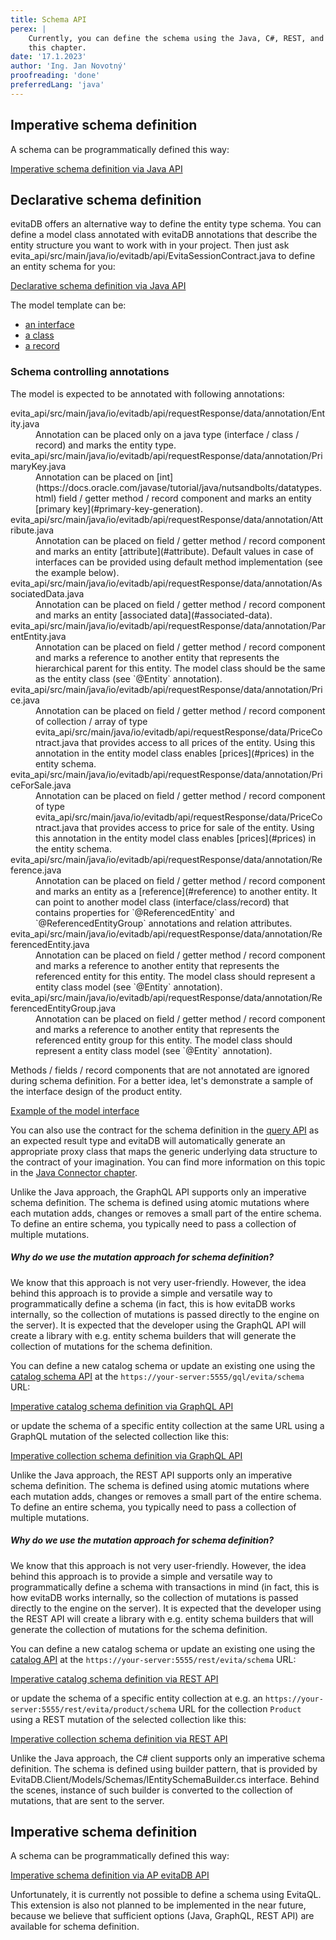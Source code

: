```yaml
---
title: Schema API
perex: |
    Currently, you can define the schema using the Java, C#, REST, and GraphQL APIs. All three approaches are covered in
    this chapter.
date: '17.1.2023'
author: 'Ing. Jan Novotný'
proofreading: 'done'
preferredLang: 'java'
---
```


<LS to="j">

## Imperative schema definition

A schema can be programmatically defined this way:

<SourceCodeTabs requires="/documentation/user/en/get-started/example/complete-startup.java,/documentation/user/en/get-started/example/define-test-catalog.java" langSpecificTabOnly local>

[Imperative schema definition via Java API](/documentation/user/en/use/api/example/imperative-schema-definition.java)
</SourceCodeTabs>

## Declarative schema definition

evitaDB offers an alternative way to define the entity type schema. You can define a model class annotated with evitaDB
annotations that describe the entity structure you want to work with in your project. Then just ask
<SourceClass>evita_api/src/main/java/io/evitadb/api/EvitaSessionContract.java</SourceClass> to define an entity schema
for you:

<SourceCodeTabs requires="/documentation/user/en/use/api/example/declarative-model-example.java,/documentation/user/en/get-started/example/define-test-catalog.java" local>

[Declarative schema definition via Java API](/documentation/user/en/use/api/example/declarative-schema-definition.java)
</SourceCodeTabs>

The model template can be:

- [an interface](https://www.baeldung.com/java-interfaces)
- [a class](https://www.baeldung.com/java-pojo-class)
- [a record](https://www.baeldung.com/java-record-keyword)

### Schema controlling annotations

The model is expected to be annotated with following annotations:

<dl>
    <dt><SourceClass>evita_api/src/main/java/io/evitadb/api/requestResponse/data/annotation/Entity.java</SourceClass></dt>
    <dd>
        Annotation can be placed only on a java type (interface / class / record) and marks the entity type.
    </dd>
    <dt><SourceClass>evita_api/src/main/java/io/evitadb/api/requestResponse/data/annotation/PrimaryKey.java</SourceClass></dt>
    <dd>
        Annotation can be placed on [int](https://docs.oracle.com/javase/tutorial/java/nutsandbolts/datatypes.html)
        field / getter method / record component and marks an entity [primary key](#primary-key-generation).
    </dd>
    <dt><SourceClass>evita_api/src/main/java/io/evitadb/api/requestResponse/data/annotation/Attribute.java</SourceClass></dt>
    <dd>
        Annotation can be placed on field / getter method / record component and marks an entity [attribute](#attribute).
        Default values in case of interfaces can be provided using default method implementation (see the example
        below).
    </dd>
    <dt><SourceClass>evita_api/src/main/java/io/evitadb/api/requestResponse/data/annotation/AssociatedData.java</SourceClass></dt>
    <dd>
        Annotation can be placed on field / getter method / record component and marks an entity
        [associated data](#associated-data).
    </dd>
    <dt><SourceClass>evita_api/src/main/java/io/evitadb/api/requestResponse/data/annotation/ParentEntity.java</SourceClass></dt>
    <dd>
        Annotation can be placed on field / getter method / record component and marks a reference to another entity
        that represents the hierarchical parent for this entity. The model class should be the same as the entity class
        (see `@Entity` annotation).
    </dd>
    <dt><SourceClass>evita_api/src/main/java/io/evitadb/api/requestResponse/data/annotation/Price.java</SourceClass></dt>
    <dd>
        Annotation can be placed on field / getter method / record component of collection / array of type
        <SourceClass>evita_api/src/main/java/io/evitadb/api/requestResponse/data/PriceContract.java</SourceClass>
        that provides access to all prices of the entity. Using this annotation in the entity model class enables
        [prices](#prices) in the entity schema.
    </dd>
    <dt><SourceClass>evita_api/src/main/java/io/evitadb/api/requestResponse/data/annotation/PriceForSale.java</SourceClass></dt>
    <dd>
        Annotation can be placed on field / getter method / record component of type
        <SourceClass>evita_api/src/main/java/io/evitadb/api/requestResponse/data/PriceContract.java</SourceClass>
        that provides access to price for sale of the entity. Using this annotation in the entity model class enables
        [prices](#prices) in the entity schema.
    </dd>
    <dt><SourceClass>evita_api/src/main/java/io/evitadb/api/requestResponse/data/annotation/Reference.java</SourceClass></dt>
    <dd>
        Annotation can be placed on field / getter method / record component and marks an entity as a
        [reference](#reference) to another entity. It can point to another model class (interface/class/record)
        that contains properties for `@ReferencedEntity` and `@ReferencedEntityGroup` annotations and relation
        attributes.
    </dd>
    <dt><SourceClass>evita_api/src/main/java/io/evitadb/api/requestResponse/data/annotation/ReferencedEntity.java</SourceClass></dt>
    <dd>
        Annotation can be placed on field / getter method / record component and marks a reference to another entity
        that represents the referenced entity for this entity. The model class should represent a entity class model
        (see `@Entity` annotation).
    </dd>
    <dt><SourceClass>evita_api/src/main/java/io/evitadb/api/requestResponse/data/annotation/ReferencedEntityGroup.java</SourceClass></dt>
    <dd>
        Annotation can be placed on field / getter method / record component and marks a reference to another entity
        that represents the referenced entity group for this entity. The model class should represent a entity class
        model (see `@Entity` annotation).
    </dd>
</dl>

Methods / fields / record components that are not annotated are ignored during schema definition. For a better idea,
let's demonstrate a sample of the interface design of the product entity.

<SourceCodeTabs requires="/documentation/user/en/get-started/example/complete-startup.java" local>

[Example of the model interface](/documentation/user/en/use/api/example/declarative-model-example.java)

</SourceCodeTabs>

<Note type="info">

You can also use the contract for the schema definition in the [query API](./query-data.md) as an expected result type
and evitaDB will automatically generate an appropriate proxy class that maps the generic underlying data structure
to the contract of your imagination. You can find more information on this topic in
the [Java Connector chapter](../connectors/java.md#custom-contracts).

</Note>

</LS>

<LS to="g">

Unlike the Java approach, the GraphQL API supports only an imperative schema definition. The schema is defined using
atomic mutations where each mutation adds, changes or removes a small part of the entire schema. To define an entire schema,
you typically need to pass a collection of multiple mutations.

<Note type="question">

<NoteTitle toggles="true">

##### Why do we use the mutation approach for schema definition?
</NoteTitle>

We know that this approach is not very user-friendly. However, the idea behind this approach is to provide a simple and versatile
way to programmatically define a schema (in fact, this is how evitaDB works internally,
so the collection of mutations is passed directly to the engine on the server). It is expected that the developer
using the GraphQL API will create a library with e.g. entity schema builders that will generate the collection of mutations for
the schema definition.

</Note>

You can define a new catalog schema or update an existing one using the
[catalog schema API](/documentation/user/en/use/connectors/graphql.md#graphql-api-instances)
at the `https://your-server:5555/gql/evita/schema` URL:

<SourceCodeTabs requires="/documentation/user/en/get-started/example/complete-startup.java,/documentation/user/en/get-started/example/define-test-catalog.java" langSpecificTabOnly local>

[Imperative catalog schema definition via GraphQL API](/documentation/user/en/use/api/example/imperative-catalog-schema-definition.graphql)
</SourceCodeTabs>

or update the schema of a specific entity collection at the same URL using a GraphQL mutation of the selected collection like this:

<SourceCodeTabs requires="/documentation/user/en/use/api/example/imperative-schema-definition.java" langSpecificTabOnly local>

[Imperative collection schema definition via GraphQL API](/documentation/user/en/use/api/example/imperative-collection-schema-definition.graphql)
</SourceCodeTabs>

</LS>

<LS to="r">

Unlike the Java approach, the REST API supports only an imperative schema definition. The schema is defined using
atomic mutations where each mutation adds, changes or removes a small part of the entire schema. To define an entire schema,
you typically need to pass a collection of multiple mutations.

<Note type="question">

<NoteTitle toggles="true">

##### Why do we use the mutation approach for schema definition?
</NoteTitle>

We know that this approach is not very user-friendly. However, the idea behind this approach is to provide a simple and versatile
way to programmatically define a schema with transactions in mind (in fact, this is how evitaDB works internally,
so the collection of mutations is passed directly to the engine on the server). It is expected that the developer
using the REST API will create a library with e.g. entity schema builders that will generate the collection of mutations for
the schema definition.

</Note>

You can define a new catalog schema or update an existing one using the
[catalog API](/documentation/user/en/use/connectors/rest.md#rest-api-instances)
at the `https://your-server:5555/rest/evita/schema` URL:

<SourceCodeTabs requires="/documentation/user/en/get-started/example/complete-startup.java,/documentation/user/en/get-started/example/define-test-catalog.java" langSpecificTabOnly local>

[Imperative catalog schema definition via REST API](/documentation/user/en/use/api/example/imperative-catalog-schema-definition.rest)
</SourceCodeTabs>

or update the schema of a specific entity collection at e.g. an `https://your-server:5555/rest/evita/product/schema` URL
for the collection `Product` using a REST mutation of the selected collection like this:

<SourceCodeTabs requires="/documentation/user/en/use/api/example/imperative-schema-definition.java" langSpecificTabOnly local>

[Imperative collection schema definition via REST API](/documentation/user/en/use/api/example/imperative-collection-schema-definition.rest)
</SourceCodeTabs>

</LS>

<LS to="c">

Unlike the Java approach, the C# client supports only an imperative schema definition.
The schema is defined using builder pattern, that is provided by <SourceClass>EvitaDB.Client/Models/Schemas/IEntitySchemaBuilder.cs</SourceClass> interface.
Behind the scenes, instance of such builder is converted to the collection of mutations, that are sent to the server.

## Imperative schema definition

A schema can be programmatically defined this way:

<SourceCodeTabs requires="/documentation/user/en/get-started/example/complete-startup.java,/documentation/user/en/get-started/example/define-test-catalog.java" langSpecificTabOnly local>

[Imperative schema definition via AP evitaDB API](/documentation/user/en/use/api/example/imperative-schema-definition.cs)
</SourceCodeTabs>

</LS>

<LS to="e">
Unfortunately, it is currently not possible to define a schema using EvitaQL. This extension is also not planned to be
implemented in the near future, because we believe that sufficient options (Java, GraphQL, REST API) are available
for schema definition.
</LS>